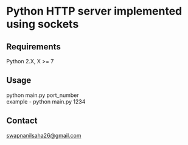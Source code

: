 Python HTTP server implemented using sockets
============================================

Requirements
------------
Python 2.X, X >= 7

Usage
-----
python main.py port_number  
example - python main.py 1234

Contact
-------
swapnanilsaha26@gmail.com
